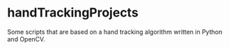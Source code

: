 # handTrackingProjects
Some scripts that are based on a hand tracking algorithm written in Python and OpenCV.
